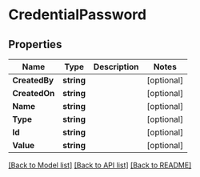 # CredentialPassword

## Properties
Name | Type | Description | Notes
------------ | ------------- | ------------- | -------------
**CreatedBy** | **string** |  | [optional] 
**CreatedOn** | **string** |  | [optional] 
**Name** | **string** |  | [optional] 
**Type** | **string** |  | [optional] 
**Id** | **string** |  | [optional] 
**Value** | **string** |  | [optional] 

[[Back to Model list]](../README.md#documentation-for-models) [[Back to API list]](../README.md#documentation-for-api-endpoints) [[Back to README]](../README.md)



